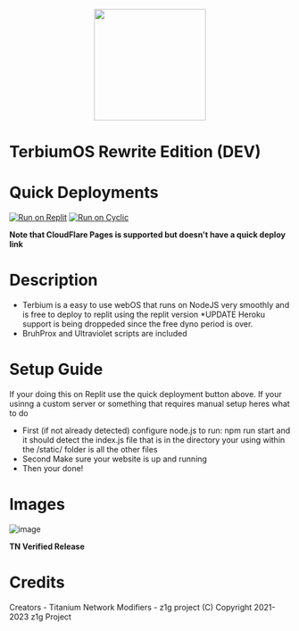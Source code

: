 <p align="center"><img src="https://raw.githubusercontent.com/z1g-project/terbium/main/static/resources/terbium.png" height="200">
</p>

# TerbiumOS Rewrite Edition (DEV)

# Quick Deployments
[![Run on Replit](https://raw.githubusercontent.com/BinBashBanana/deploy-buttons/master/buttons/remade/replit.svg)](https://replit.com/github/z1g-project/terbium-v2)
[![Run on Cyclic](https://raw.githubusercontent.com/BinBashBanana/deploy-buttons/master/buttons/official/cyclic.svg)]([https://replit.com/github/z1g-project/terbium-v2](https://app.cyclic.sh/api/app/deploy/z1g-project/Terbium))

**Note that CloudFlare Pages is supported but doesn't have a quick deploy link**

# Description
 - Terbium is a easy to use webOS that runs on NodeJS very smoothly and is free to deploy to replit using the replit version *UPDATE Heroku support is being droppeded since the free dyno period is over.
 - BruhProx and Ultraviolet scripts are included
 
# Setup Guide
 If your doing this on Replit use the quick deployment button above. If your usinng a custom server or something that requires manual setup heres what to do
   - First (if not already detected) configure node.js to run: npm run start and it should detect the index.js file that is in the directory your using within the /static/ folder is all the other files
   - Second Make sure your website is up and running
   - Then your done!
   
# Images
![image](https://github.com/TerbiumOS/webOS/blob/main/Terbium.png?raw=true)

**TN Verified Release**

# Credits
 Creators - Titanium Network
 Modifiers - z1g project
(C) Copyright 2021-2023 z1g Project

